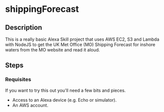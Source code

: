 # shippingForecast

## Description
This is a really basic Alexa Skill project that uses AWS EC2, S3 and Lambda with NodeJS to get the UK Met Office (MO) Shipping Forecast for inshore waters from the MO website and read it aloud.

## Steps
### Requisites
If you want to try this out you'll need a few bits and pieces.
* Access to an Alexa device (e.g. Echo or simulator).
* An AWS account.

